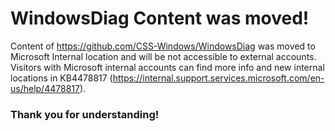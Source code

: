 # WindowsDiag Content was moved!

Content of https://github.com/CSS-Windows/WindowsDiag was moved to Microsoft Internal location and will be not accessible to external accounts.
Visitors with Microsoft internal accounts can find more info and new internal locations in KB4478817 (https://internal.support.services.microsoft.com/en-us/help/4478817).  

### Thank you for understanding!

